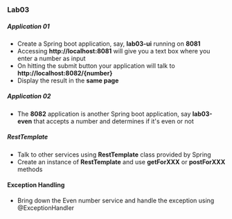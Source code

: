### Lab03


##### Application 01
* Create a Spring boot application, say, __lab03-ui__ running on **8081**
* Accessing **http://localhost:8081** will give you a text box where you enter a number as input 
* On hitting the submit button your application will talk to **http://localhost:8082/{number}**  
* Display the result in the **same page**


##### Application 02

* The **8082** application is another Spring boot application, say __lab03-even__ that accepts a number and determines if it's even or not


##### RestTemplate

* Talk to other services using **RestTemplate** class provided by Spring
* Create an instance of **RestTemplate** and use **getForXXX** or **postForXXX** methods

#### Exception Handling
* Bring down the Even number service and handle the exception using @ExceptionHandler

